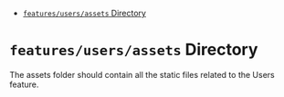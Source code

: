 <!-- START doctoc generated TOC please keep comment here to allow auto update -->
<!-- DON'T EDIT THIS SECTION, INSTEAD RE-RUN doctoc TO UPDATE -->

- [`features/users/assets` Directory](#featuresusersassets-directory)

<!-- END doctoc generated TOC please keep comment here to allow auto update -->

# `features/users/assets` Directory

The assets folder should contain all the static files related to the Users feature.
